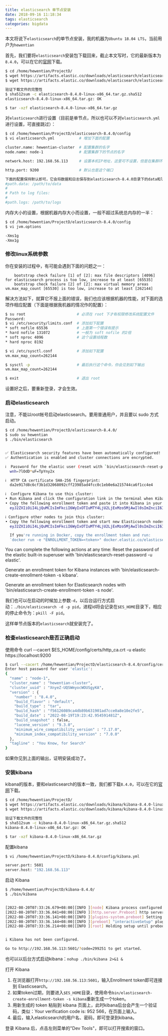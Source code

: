 ```yaml
---
title: elasticsearch 单节点安装
date: 2018-09-16 11:18:34
tags: elasticsearch
categories: bigdata
---
```


本文将说下`elasticsearch`的单节点安装，我的机器为`Ubuntu 18.04 LTS`，当前用户为`hewentian`

首先，我们要将`elasticsearch`安装包下载回来，截止本文写时，它的最新版本为`8.4.0`，可以在它的[官网](https://www.elastic.co/downloads/elasticsearch)下载。

``` bash
$ cd /home/hewentian/ProjectD/
$ wget https://artifacts.elastic.co/downloads/elasticsearch/elasticsearch-8.4.0-linux-x86_64.tar.gz
$ wget https://artifacts.elastic.co/downloads/elasticsearch/elasticsearch-8.4.0-linux-x86_64.tar.gz.sha512

验证下载文件的完整性
$ sha512sum -c elasticsearch-8.4.0-linux-x86_64.tar.gz.sha512
elasticsearch-8.4.0-linux-x86_64.tar.gz: OK

$ tar -xzf elasticsearch-8.4.0-linux-x86_64.tar.gz
```

对`elasticsearch`进行设置（目前是单节点，所以也可以不对`elasticsearch.yml`进行设置，可直接跳过）：
``` bash
$ cd /home/hewentian/ProjectD/elasticsearch-8.4.0/config
$ vi elasticsearch.yml 		     # 增加下面的配置

cluster.name: hewentian-cluster	 # 配置集群的名字
node.name: node-1		         # 配置集群下的节点的名字

network.host: 192.168.56.113	 # 设置本机IP地址，这里可不设置，但是在集群环境中必须设置。如果在这里指定了IP，则localhost可能无法使用，这个要注意

http.port: 9200			         # 默认也是这个端口

下面的配置保持默认即可，它会将数据和日志保存到elasticsearch-8.4.0目录下的data和logs目录
#path.data: /path/to/data
# 
# Path to log files:
#
#path.logs: /path/to/logs
```

内存大小的设置，根据机器内存大小而设置，一般不超过系统总内存的一半：
``` bash
$ cd /home/hewentian/ProjectD/elasticsearch-8.4.0/config
$ vi jvm.options

-Xms1g
-Xmx1g
```

### 修改linux系统参数
你在安装的过程中，有可能会遇到下面的问题之一：

        bootstrap check failure [1] of [2]: max file descriptors [4096] for elasticsearch process is too low, increase to at least [65535]
        bootstrap check failure [2] of [2]: max virtual memory areas vm.max_map_count [65530] is too low, increase to at least [262144]

解决方法如下，就算它不报上面的错误，我们也应该根据机器的性能，对下面的选项作相应配置（下面是根据我机器的情况作的配置）：
``` bash
$ su root			            # 必须在 root 下才有权限修改系统配置文件
Password: 
$ vi /etc/security/limits.conf	# 添加如下配置
* soft nofile 65536             # 上面第一个错误有提示
* hard nofile 131072            # 一般为 soft nofile 的2倍
* soft nproc 4096               # 这个设置线程数
* hard nproc 8192

$ vi /etc/sysctl.conf		    # 添加如下配置
vm.max_map_count=262144

$ sysctl -p			            # 最后执行这个命令，你会见到如下输出
vm.max_map_count=262144

$ exit				            # 退出 root
```

设置好之后，要重新登录，才会生效。


### 启动elasticsearch
注意，不能以root帐号启动elasticsearch。要用普通用户，并且要以 sudo 方式启动。

``` bash
$ cd /home/hewentian/ProjectD/elasticsearch-8.4.0/
$ sudo su hewentian
$ ./bin/elasticsearch


✅ Elasticsearch security features have been automatically configured!
✅ Authentication is enabled and cluster connections are encrypted.

ℹ️  Password for the elastic user (reset with `bin/elasticsearch-reset-password -u elastic`):
  wnh=7lOdD*uF=TpYny2x

ℹ️  HTTP CA certificate SHA-256 fingerprint:
  da2e917d8c6cf3b1d32068092cff23985ad4fcc0c1eb0e6a215744ca6f1cc4e4

ℹ️  Configure Kibana to use this cluster:
• Run Kibana and click the configuration link in the terminal when Kibana starts.
• Copy the following enrollment token and paste it into Kibana in your browser (valid for the next 30 minutes):
  eyJ2ZXIiOiI4LjQuMCIsImFkciI6WyIxOTIuMTY4LjU2LjExMzo5MjAwIl0sImZnciI6ImRhMmU5MTdkOGM2Y2YzYjFkMzIwNjgwOTJjZmYyMzk4NWFkNGZjYzBjMWViMGU2YTIxNTc0NGNhNmYxY2M0ZTQiLCJrZXkiOiI1Z3lUdDRJQnVuYXpXOHNIdFFYUjpNZzdYSzRlLVFTbUxCQnVOQm5qNXhRIn0=

ℹ️ Configure other nodes to join this cluster:
• Copy the following enrollment token and start new Elasticsearch nodes with `bin/elasticsearch --enrollment-token <token>` (valid for the next 30 minutes):
  eyJ2ZXIiOiI4LjQuMCIsImFkciI6WyIxOTIuMTY4LjU2LjExMzo5MjAwIl0sImZnciI6ImRhMmU5MTdkOGM2Y2YzYjFkMzIwNjgwOTJjZmYyMzk4NWFkNGZjYzBjMWViMGU2YTIxNTc0NGNhNmYxY2M0ZTQiLCJrZXkiOiI1d3lUdDRJQnVuYXpXOHNIdFFYazpoRzBUVzlwZVE4eWtJLW5Sdll0ZGFRIn0=

  If you're running in Docker, copy the enrollment token and run:
  `docker run -e "ENROLLMENT_TOKEN=<token>" docker.elastic.co/elasticsearch/elasticsearch:8.4.0`
```


You can complete the following actions at any time:
Reset the password of the elastic built-in superuser with
'bin/elasticsearch-reset-password -u elastic'.

Generate an enrollment token for Kibana instances with
'bin/elasticsearch-create-enrollment-token -s kibana'.

Generate an enrollment token for Elasticsearch nodes with
'bin/elasticsearch-create-enrollment-token -s node'.


我们也可以在启动的时候加上参数`-d`，以后台运行方式启动：`./bin/elasticsearch -d -p pid`，进程id将会记录在`$ES_HOME`目录下，相应的停止命令为：`pkill -F pid`。

这样单节点版本的`elasticsearch`就安装完了。


### 检查elasticsearch是否正确启动
使用命令
        curl --cacert $ES_HOME/config/certs/http_ca.crt -u elastic https://localhost:9200


``` bash
$ curl --cacert /home/hewentian/ProjectD/elasticsearch-8.4.0/config/certs/http_ca.crt -u elastic https://192.168.56.113:9200
Enter host password for user 'elastic':
{
  "name" : "node-1",
  "cluster_name" : "hewentian-cluster",
  "cluster_uuid" : "XnyeZ-UQSWmyocWOUSgyKA",
  "version" : {
    "number" : "8.4.0",
    "build_flavor" : "default",
    "build_type" : "tar",
    "build_hash" : "f56126089ca4db89b631901ad7cce0a8e10e2fe5",
    "build_date" : "2022-08-19T19:23:42.954591481Z",
    "build_snapshot" : false,
    "lucene_version" : "9.3.0",
    "minimum_wire_compatibility_version" : "7.17.0",
    "minimum_index_compatibility_version" : "7.0.0"
  },
  "tagline" : "You Know, for Search"
}
```

如果你见到上面的输出，证明安装成功了。


### 安装kibana
kibana的版本，要和elasticsearch的版本一致，我们都下载`8.4.0`，可以在它的[官网](https://www.elastic.co/downloads/kibana)下载。

``` bash
$ cd /home/hewentian/ProjectD/
$ wget https://artifacts.elastic.co/downloads/kibana/kibana-8.4.0-linux-x86_64.tar.gz
$ wget https://artifacts.elastic.co/downloads/kibana/kibana-8.4.0-linux-x86_64.tar.gz.sha512

验证下载文件的完整性
$ sha512sum -c kibana-8.4.0-linux-x86_64.tar.gz.sha512
kibana-8.4.0-linux-x86_64.tar.gz: OK

$ tar -xzf kibana-8.4.0-linux-x86_64.tar.gz
```

配置kibana
``` bash
$ vi /home/hewentian/ProjectD/kibana-8.4.0/config/kibana.yml

server.port: 5601
server.host: "192.168.56.113"
```

启动 Kibana
``` bash
$ /home/hewentian/ProjectD/kibana-8.4.0/
$ ./bin/kibana


[2022-08-20T07:33:26.679+08:00][INFO ][node] Kibana process configured with roles: [background_tasks, ui]
[2022-08-20T07:33:36.041+08:00][INFO ][http.server.Preboot] http server running at http://192.168.56.113:5601
[2022-08-20T07:33:36.141+08:00][INFO ][plugins-system.preboot] Setting up [1] plugins: [interactiveSetup]
[2022-08-20T07:33:36.144+08:00][INFO ][preboot] "interactiveSetup" plugin is holding setup: Validating Elasticsearch connection configuration…
[2022-08-20T07:33:36.214+08:00][INFO ][root] Holding setup until preboot stage is completed.


i Kibana has not been configured.

Go to http://192.168.56.113:5601/?code=299251 to get started.
```

也可以以后台方式启动kibana：`nohup ./bin/kibana 2>&1 &`

打开 Kibana
1. 在浏览器打开`http://192.168.56.113:5601`，输入Enrollment token即可连接到 Elasticsearch。
2. 如果token过期，则要进入`$ES_HOME`目录，使用命令`bin/elasticsearch-create-enrollment-token -s kibana`重新生成一个token。
3. 用新生成的 token 粘贴到 kibana 页面上，此时kibana后台会产生一个验证码，类似：Your verification code is:  952 566，在页面上输入。
4. 最后，输入elasticsearch的用户名、密码，即可登录到kibana。


登录 Kibana 后，点击左则菜单的"Dev Tools"，即可以打开搜索的窗口。


